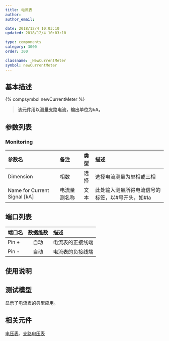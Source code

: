 ```yaml
---
title: 电流表
author: 
author_email:

date: 2018/12/4 10:03:10
updated: 2018/12/4 10:03:10

type: components
category: 3000
order: 300

classname: _NewCurrentMeter
symbol: newCurrentMeter
---
```

## 基本描述
{% compsymbol newCurrentMeter %}

> **该元件用以测量支路电流，输出单位为kA。**

## 参数列表
### Monitoring
| 参数名 | 备注 | 类型 | 描述 |
| :--- | :--- | :--: | :--- |
| Dimension | 相数 | 选择 | 选择电流测量为单相或三相 |
| Name for Current Signal \[kA\] | 电流量测名称 | 文本 |  此处输入测量所得电流信号的标签，以#号开头，如#Ia |


## 端口列表

| 端口名 | 数据维数 | 描述 |
| :--- | :--:  | :--- |
| Pin + | 自动 |电流表的正接线端 |                   
| Pin - | 自动 |电流表的负接线端 |                   

## 使用说明


## 测试模型
[<test name>](<test link>)显示了电流表的典型应用。

## 相关元件

[电压表](/components/comp_NewVoltageMeter.html)、[支路电压表](/components/comp_NewBranchVoltageMeter.html)
